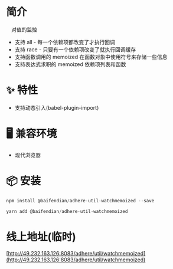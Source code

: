# 简介
&ensp;&ensp;对值的监控
- 支持 all - 每一个依赖项都改变了才执行回调
- 支持 race - 只要有一个依赖项改变了就执行回调缓存
- 支持函数调用的 memoized 在函数对象中使用符号来存储一些信息
- 支持表达式求职的 memoized 依赖项列表和函数

# ✨ 特性
- 支持动态引入(babel-plugin-import)

# 🖥 兼容环境
- 现代浏览器

# 📦 安装
```javascript
npm install @baifendian/adhere-util-watchmemoized --save
``` 

```javascript
yarn add @baifendian/adhere-util-watchmemoized
```

# 线上地址(临时)
[http://49.232.163.126:8083/adhere/util/watchmemoized](http://49.232.163.126:8083/adhere/util/watchmemoized)



